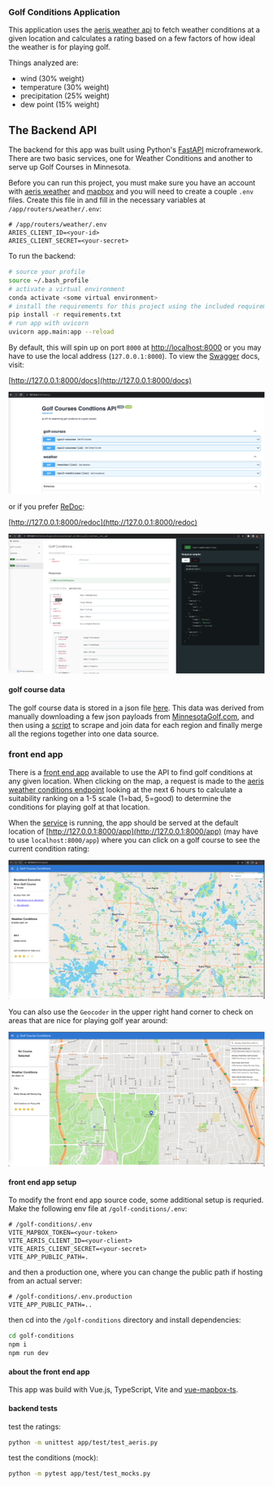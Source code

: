 ### Golf Conditions Application

This application uses the [aeris weather api](https://www.aerisweather.com/support/docs/api/reference/endpoints) to fetch weather conditions at a given location and calculates a rating based on a few factors of how ideal the weather is for playing golf.

Things analyzed are:
 * wind (30% weight)
 * temperature (30% weight)
 * precipitation (25% weight)
 * dew point (15% weight)


## The Backend API

The backend for this app was built using Python's [FastAPI](https://fastapi.tiangolo.com/) microframework.  There are two basic services, one for Weather Conditions and another to serve up Golf Courses in Minnesota.

Before you can run this project, you must make sure you have an account with [aeris weather](https://www.aerisweather.com/signup/developer/) and [mapbox](https://docs.mapbox.com/help/getting-started/access-tokens/) and you will need to create a couple `.env` files.  Create this file in and fill in the necessary variables at `/app/routers/weather/.env`:

```env
# /app/routers/weather/.env
ARIES_CLIENT_ID=<your-id>
ARIES_CLIENT_SECRET=<your-secret>
```

To run the backend:

```sh
# source your profile
source ~/.bash_profile
# activate a virtual environment
conda activate <some virtual environment>
# install the requirements for this project using the included requirements.txt file
pip install -r requirements.txt
# run app with uvicorn
uvicorn app.main:app --reload
```

By default, this will spin up on port `8000` at [http://localhost:8000](http://localhost:8000/) or you may have to use the local address (`127.0.0.1:8000`).  To view the [Swagger](https://swagger.io/tools/swagger-ui/) docs, visit:

[http://127.0.0.1:8000/docs](http://127.0.0.1:8000/docs)

![swagger](./resources/images/swagger.png)

or if you prefer [ReDoc](https://redocly.github.io/redoc/):

[http://127.0.0.1:8000/redoc](http://127.0.0.1:8000/redoc)

![redoc](./resources/images/redoc.png)

#### golf course data

The golf course data is stored in a json file [here](./app/data/All_MN_Courses.json). This data was derived from manually downloading a few json payloads from [MinnesotaGolf.com](https://minnesotagolf.com/fairways), and then using a [script](./app/scripts/crawler.js) to scrape and join data for each region and finally merge all the regions together into one data source.


### front end app

There is a [front end app](./golf-conditions/) available to use the API to find golf conditions at any given location.  When clicking on the map, a request is made to the [aeris weather conditions endpoint](https://www.aerisweather.com/support/docs/api/reference/endpoints/conditions/) looking at the next 6 hours to calculate a suitability ranking on a 1-5 scale (1=bad, 5=good) to determine the conditions for playing golf at that location.


When the [service](./app/main.py) is running, the app should be served at the default location of [http://127.0.0.1:8000/app](http://127.0.0.1:8000/app) (may have to use `localhost:8000/app`) where you can click on a golf course to see the current condition rating:

![front end app](./resources/images/front-end-app.png)

You can also use the `Geocoder` in the upper right hand corner to check on areas that are nice for playing golf year around:


![san diego](./resources/images/san-diego.png)

#### front end app setup

To modify the front end app source code, some additional setup is requried. Make the following env file at `/golf-conditions/.env`:

```
# /golf-conditions/.env
VITE_MAPBOX_TOKEN=<your-token>
VITE_AERIS_CLIENT_ID=<your-client>
VITE_AERIS_CLIENT_SECRET=<your-secret>
VITE_APP_PUBLIC_PATH=.
```

and then a production one, where you can change the public path if hosting from an actual server:

```
# /golf-conditions/.env.production
VITE_APP_PUBLIC_PATH=..
```

then cd into the `/golf-conditions` directory and install dependencies:

```sh
cd golf-conditions
npm i
npm run dev
```

#### about the front end app

This app was build with Vue.js, TypeScript, Vite and [vue-mapbox-ts](https://gitlab.com/relief-melone/vue-mapbox-ts).

#### backend tests

test the ratings:

```sh
python -m unittest app/test/test_aeris.py
```

test the conditions (mock):
```sh
python -m pytest app/test/test_mocks.py
```
